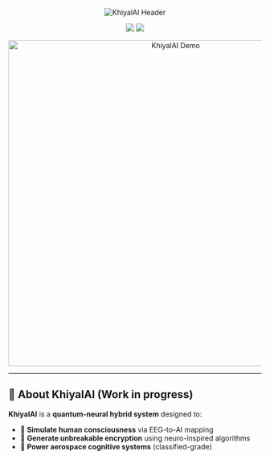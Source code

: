 <!-- ==================== ANIMATED HEADER ==================== -->
<p align="center">
  <img src="https://readme-typing-svg.demolab.com?font=Hack&weight=600&size=30&duration=4000&pause=1000&color=58F5FF&background=000000&center=true&vCenter=true&width=700&height=80&lines=KhiyalAI:+The+Future+of+Consciousness;An+AI+that+thinks+++dreams+++hacks+reality" alt="KhiyalAI Header" />
</p>

<p align="center">
  <img src="https://img.shields.io/badge/STATUS-ACTIVE%20DEVELOPMENT-58F5FF?style=for-the-badge&logo=starship&logoColor=black" />
  <img src="https://img.shields.io/badge/LICENSE-APACHE%202.0-58F5FF?style=for-the-badge&logo=apache" />
</p>

<!-- ==================== PROJECT SHOWCASE ==================== -->
<p align="center">
  <img src="https://github.com/ininsico/khiyalai/blob/main/media/demo.gif?raw=true" width="650" alt="KhiyalAI Demo" />
</p>

---

## 🌌 **About KhiyalAI**  (Work in progress)
**KhiyalAI** is a **quantum-neural hybrid system** designed to:  
- 🧠 **Simulate human consciousness** via EEG-to-AI mapping  
- 🔐 **Generate unbreakable encryption** using neuro-inspired algorithms  
- 🚀 **Power aerospace cognitive systems** (classified-grade)  


